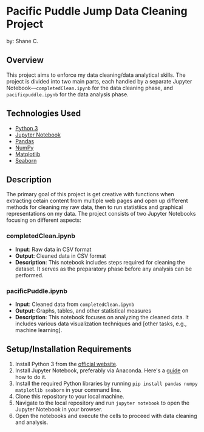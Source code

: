 # Pacific Puddle Jump Data Cleaning Project
by: Shane C. 

## Overview
This project aims to enforce my data cleaning/data analytical skills. The project is divided into two main parts, each handled by a separate Jupyter Notebook—`completedClean.ipynb` for the data cleaning phase, and `pacificpuddle.ipynb` for the data analysis phase.

## Technologies Used
- [Python 3](https://www.python.org/downloads/)
- [Jupyter Notebook](https://jupyter.org/install)
- [Pandas](https://pandas.pydata.org/)
- [NumPy](https://numpy.org/)
- [Matplotlib](https://matplotlib.org/)
- [Seaborn](https://seaborn.pydata.org/)

## Description
The primary goal of this project is get creative with functions when extracting cetain content from multiple web pages and open up different methods for cleaning my raw data, then to run statistiics and graphical representations on my data. The project consists of two Jupyter Notebooks focusing on different aspects:

### completedClean.ipynb
- **Input**: Raw data in CSV format
- **Output**: Cleaned data in CSV format
- **Description**: This notebook includes steps required for cleaning the dataset. It serves as the preparatory phase before any analysis can be performed.

### pacificPuddle.ipynb
- **Input**: Cleaned data from `completedClean.ipynb`
- **Output**: Graphs, tables, and other statistical measures
- **Description**: This notebook focuses on analyzing the cleaned data. It includes various data visualization techniques and [other tasks, e.g., machine learning].

## Setup/Installation Requirements
1. Install Python 3 from the [official website](https://www.python.org/downloads/).
2. Install Jupyter Notebook, preferably via Anaconda. Here's a [guide](https://www.datacamp.com/community/tutorials/installing-jupyter-notebook) on how to do it.
3. Install the required Python libraries by running `pip install pandas numpy matplotlib seaborn` in your command line.
4. Clone this repository to your local machine.
5. Navigate to the local repository and run `jupyter notebook` to open the Jupyter Notebook in your browser.
6. Open the notebooks and execute the cells to proceed with data cleaning and analysis.

